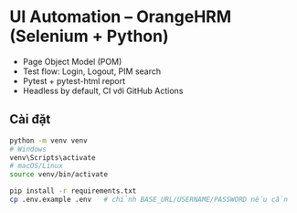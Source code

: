 # UI Automation – OrangeHRM (Selenium + Python)

- Page Object Model (POM)
- Test flow: Login, Logout, PIM search
- Pytest + pytest-html report
- Headless by default, CI với GitHub Actions

## Cài đặt
```bash
python -m venv venv
# Windows
venv\Scripts\activate
# macOS/Linux
source venv/bin/activate

pip install -r requirements.txt
cp .env.example .env   # chỉnh BASE_URL/USERNAME/PASSWORD nếu cần
